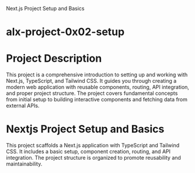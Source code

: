 Next.js Project Setup and Basics

# alx-project-0x02-setup

# Project Description
This project is a comprehensive introduction to setting up and working with Next.js, TypeScript, and Tailwind CSS. It guides you through creating a modern web application with reusable components, routing, API integration, and proper project structure. The project covers fundamental concepts from initial setup to building interactive components and fetching data from external APIs.

# Nextjs Project Setup and Basics
This project scaffolds a Next.js application with TypeScript and Tailwind CSS. It includes a basic setup, component creation, routing, and API integration. The project structure is organized to promote reusability and maintainability.